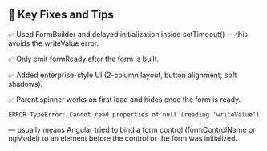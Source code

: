 ## 🧠 Key Fixes and Tips

✅ Used FormBuilder and delayed initialization inside setTimeout() — this avoids the writeValue error.

✅ Only emit formReady after the form is built.

✅ Added enterprise-style UI (2-column layout, button alignment, soft shadows).

✅ Parent spinner works on first load and hides once the form is ready.

```
ERROR TypeError: Cannot read properties of null (reading 'writeValue')
```
— usually means Angular tried to bind a form control (formControlName or ngModel) to an element before the control or the form was initialized.
